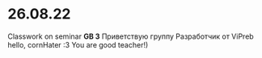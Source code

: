 # 26.08.22
Classwork on seminar **GB 3**
Приветствую группу Разработчик от ViPreb
hello, cornHater :3 You are good teacher!)
